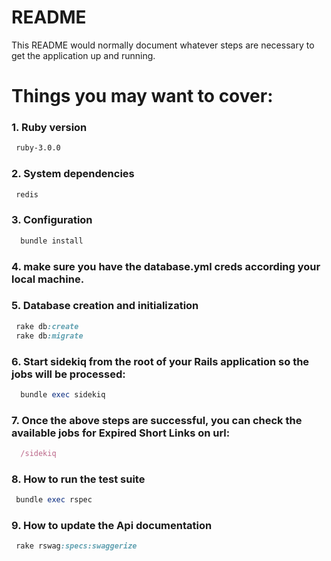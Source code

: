 # README

This README would normally document whatever steps are necessary to get the application up and running.

# Things you may want to cover:

### 1. Ruby version

```bash
 ruby-3.0.0
```
### 2. System dependencies
```bash
 redis
```

### 3. Configuration
```bash
  bundle install
```
### 4. make sure you have the database.yml creds according your local machine.

### 5. Database creation and initialization
```ruby
 rake db:create
 rake db:migrate
```
### 6. Start sidekiq from the root of your Rails application so the jobs will be processed:
```ruby
  bundle exec sidekiq
```
### 7. Once the above steps are successful, you can check the available jobs for Expired Short Links on url:
```ruby
  /sidekiq
```
### 8. How to run the test suite
```ruby
 bundle exec rspec
```
### 9. How to update the Api documentation
```ruby
 rake rswag:specs:swaggerize
```
